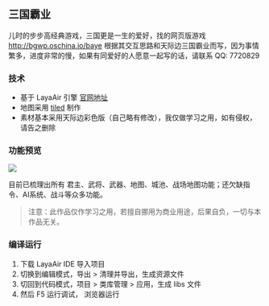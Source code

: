 ## 三国霸业
儿时的步步高经典游戏，三国更是一生的爱好，找的网页版游戏 http://bgwp.oschina.io/baye 根据其交互思路和天际边三国霸业而写，因为事情繁多，进度非常的慢，如果有同爱好的人愿意一起写的话，请联系 QQ: 7720829

### 技术
* 基于 LayaAir 引擎 [官网地址](https://www.layabox.com/)
* 地图采用 [tiled](http://www.mapeditor.org/) 制作
* 素材基本采用天际边彩色版（自己略有修改），我仅做学习之用，如有侵权，请告之删除

### 功能预览
![](preview.gif)

目前已梳理出所有 君主、武将、武器、地图、城池、战场地图功能；还欠缺指令、AI系统、战斗等众多功能。

> 注意：此作品仅作学习之用，若擅自挪用为商业用途，后果自负，一切与本作品无关。


###  编译运行

1. 下载 LayaAir IDE 导入项目
2. 切换到编辑模式，导出 > 清理并导出，生成资源文件
3. 切回到代码模式，项目 > 类库管理 > 应用，生成 libs 文件
4. 然后 F5 运行调试， 浏览器运行
